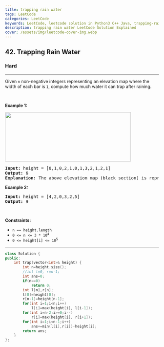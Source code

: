 ```yaml
---
title: trapping rain water
tags: LeetCode
categories: LeetCode
keywords: LeetCode, leetcode solution in Python3 C++ Java, trapping-rain-water solution
description: trapping rain water LeetCode Solution Explained
cover: /assets/img/leetcode-cover-img.webp
---
```



<h2>42. Trapping Rain Water</h2><h3>Hard</h3><hr><div><p>Given <code>n</code> non-negative integers representing an elevation map where the width of each bar is <code>1</code>, compute how much water it can trap after raining.</p>

<p>&nbsp;</p>
<p><strong>Example 1:</strong></p>
<img src="https://assets.leetcode.com/uploads/2018/10/22/rainwatertrap.png" style="width: 412px; height: 161px;">
<pre><strong>Input:</strong> height = [0,1,0,2,1,0,1,3,2,1,2,1]
<strong>Output:</strong> 6
<strong>Explanation:</strong> The above elevation map (black section) is represented by array [0,1,0,2,1,0,1,3,2,1,2,1]. In this case, 6 units of rain water (blue section) are being trapped.
</pre>

<p><strong>Example 2:</strong></p>

<pre><strong>Input:</strong> height = [4,2,0,3,2,5]
<strong>Output:</strong> 9
</pre>

<p>&nbsp;</p>
<p><strong>Constraints:</strong></p>

<ul>
	<li><code>n == height.length</code></li>
	<li><code>0 &lt;= n &lt;= 3 * 10<sup>4</sup></code></li>
	<li><code>0 &lt;= height[i] &lt;= 10<sup>5</sup></code></li>
</ul>
</div>

---




```cpp
class Solution {
public:
    int trap(vector<int>& height) {
        int n=height.size();
        //int l=0, r=n-1;
        int ans=0;
        if(n==0)
            return 0;
        int l[n],r[n];
        l[0]=height[0];
        r[n-1]=height[n-1];
        for(int i=1;i<n;i++)
            l[i]=max(height[i], l[i-1]);
        for(int i=n-2;i>=0;i--)
            r[i]=max(height[i], r[i+1]);
        for(int i=1;i<n-1;i++)
            ans+=min(l[i],r[i])-height[i];
        return ans;
    }
};
```
